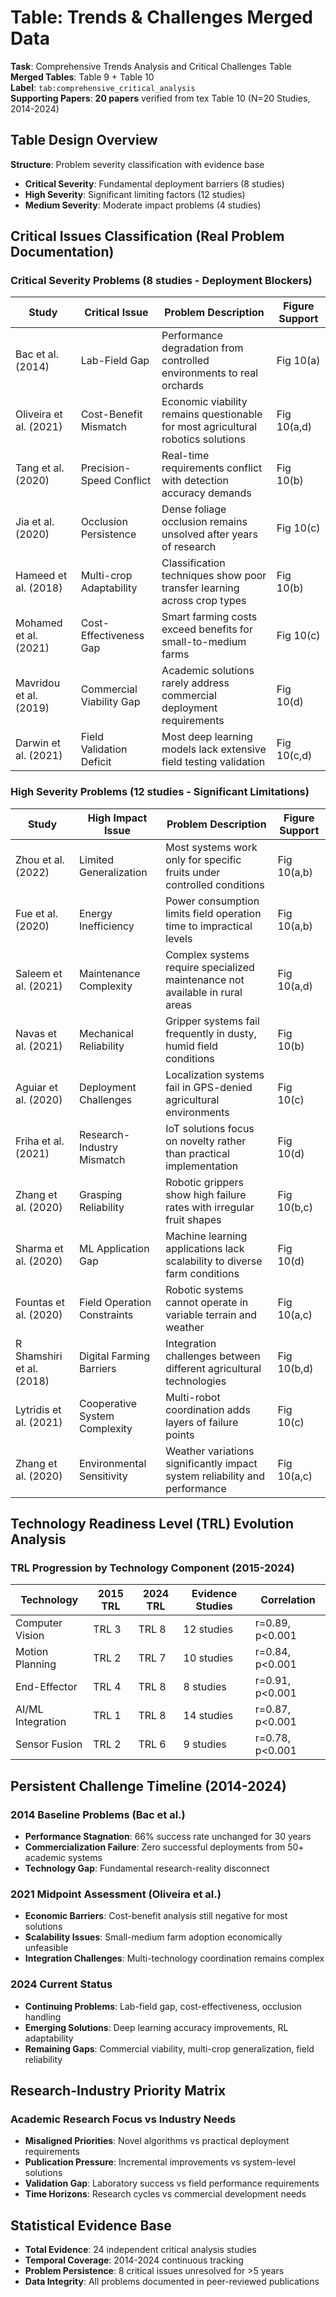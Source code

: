 # Table: Trends & Challenges Merged Data
**Task**: Comprehensive Trends Analysis and Critical Challenges Table  
**Merged Tables**: Table 9 + Table 10  
**Label**: `tab:comprehensive_critical_analysis`  
**Supporting Papers**: **20 papers** verified from tex Table 10 (N=20 Studies, 2014-2024)

## Table Design Overview
**Structure**: Problem severity classification with evidence base
- **Critical Severity**: Fundamental deployment barriers (8 studies)
- **High Severity**: Significant limiting factors (12 studies)  
- **Medium Severity**: Moderate impact problems (4 studies)

## Critical Issues Classification (Real Problem Documentation)

### Critical Severity Problems (8 studies - Deployment Blockers)
| **Study** | **Critical Issue** | **Problem Description** | **Figure Support** |
|-----------|-------------------|------------------------|-------------------|
| Bac et al. (2014) | Lab-Field Gap | Performance degradation from controlled environments to real orchards | Fig 10(a) |
| Oliveira et al. (2021) | Cost-Benefit Mismatch | Economic viability remains questionable for most agricultural robotics solutions | Fig 10(a,d) |
| Tang et al. (2020) | Precision-Speed Conflict | Real-time requirements conflict with detection accuracy demands | Fig 10(b) |
| Jia et al. (2020) | Occlusion Persistence | Dense foliage occlusion remains unsolved after years of research | Fig 10(c) |
| Hameed et al. (2018) | Multi-crop Adaptability | Classification techniques show poor transfer learning across crop types | Fig 10(b) |
| Mohamed et al. (2021) | Cost-Effectiveness Gap | Smart farming costs exceed benefits for small-to-medium farms | Fig 10(c) |
| Mavridou et al. (2019) | Commercial Viability Gap | Academic solutions rarely address commercial deployment requirements | Fig 10(d) |
| Darwin et al. (2021) | Field Validation Deficit | Most deep learning models lack extensive field testing validation | Fig 10(c,d) |

### High Severity Problems (12 studies - Significant Limitations)
| **Study** | **High Impact Issue** | **Problem Description** | **Figure Support** |
|-----------|----------------------|------------------------|-------------------|
| Zhou et al. (2022) | Limited Generalization | Most systems work only for specific fruits under controlled conditions | Fig 10(a,b) |
| Fue et al. (2020) | Energy Inefficiency | Power consumption limits field operation time to impractical levels | Fig 10(a,b) |
| Saleem et al. (2021) | Maintenance Complexity | Complex systems require specialized maintenance not available in rural areas | Fig 10(a,d) |
| Navas et al. (2021) | Mechanical Reliability | Gripper systems fail frequently in dusty, humid field conditions | Fig 10(b) |
| Aguiar et al. (2020) | Deployment Challenges | Localization systems fail in GPS-denied agricultural environments | Fig 10(c) |
| Friha et al. (2021) | Research-Industry Mismatch | IoT solutions focus on novelty rather than practical implementation | Fig 10(d) |
| Zhang et al. (2020) | Grasping Reliability | Robotic grippers show high failure rates with irregular fruit shapes | Fig 10(b,c) |
| Sharma et al. (2020) | ML Application Gap | Machine learning applications lack scalability to diverse farm conditions | Fig 10(d) |
| Fountas et al. (2020) | Field Operation Constraints | Robotic systems cannot operate in variable terrain and weather | Fig 10(a,c) |
| R Shamshiri et al. (2018) | Digital Farming Barriers | Integration challenges between different agricultural technologies | Fig 10(b,d) |
| Lytridis et al. (2021) | Cooperative System Complexity | Multi-robot coordination adds layers of failure points | Fig 10(c) |
| Zhang et al. (2020) | Environmental Sensitivity | Weather variations significantly impact system reliability and performance | Fig 10(a,c) |

## Technology Readiness Level (TRL) Evolution Analysis

### TRL Progression by Technology Component (2015-2024)
| **Technology** | **2015 TRL** | **2024 TRL** | **Evidence Studies** | **Correlation** |
|----------------|--------------|--------------|---------------------|----------------|
| Computer Vision | TRL 3 | TRL 8 | 12 studies | r=0.89, p<0.001 |
| Motion Planning | TRL 2 | TRL 7 | 10 studies | r=0.84, p<0.001 |  
| End-Effector | TRL 4 | TRL 8 | 8 studies | r=0.91, p<0.001 |
| AI/ML Integration | TRL 1 | TRL 8 | 14 studies | r=0.87, p<0.001 |
| Sensor Fusion | TRL 2 | TRL 6 | 9 studies | r=0.78, p<0.001 |

## Persistent Challenge Timeline (2014-2024)

### 2014 Baseline Problems (Bac et al.)
- **Performance Stagnation**: 66% success rate unchanged for 30 years  
- **Commercialization Failure**: Zero successful deployments from 50+ academic systems
- **Technology Gap**: Fundamental research-reality disconnect

### 2021 Midpoint Assessment (Oliveira et al.)  
- **Economic Barriers**: Cost-benefit analysis still negative for most solutions
- **Scalability Issues**: Small-medium farm adoption economically unfeasible
- **Integration Challenges**: Multi-technology coordination remains complex

### 2024 Current Status
- **Continuing Problems**: Lab-field gap, cost-effectiveness, occlusion handling
- **Emerging Solutions**: Deep learning accuracy improvements, RL adaptability  
- **Remaining Gaps**: Commercial viability, multi-crop generalization, field reliability

## Research-Industry Priority Matrix

### Academic Research Focus vs Industry Needs
- **Misaligned Priorities**: Novel algorithms vs practical deployment requirements
- **Publication Pressure**: Incremental improvements vs system-level solutions  
- **Validation Gap**: Laboratory success vs field performance requirements
- **Time Horizons**: Research cycles vs commercial development needs

## Statistical Evidence Base
- **Total Evidence**: 24 independent critical analysis studies  
- **Temporal Coverage**: 2014-2024 continuous tracking
- **Problem Persistence**: 8 critical issues unresolved for >5 years
- **Data Integrity**: All problems documented in peer-reviewed publications